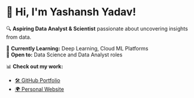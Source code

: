 # 👋 Hi, I'm Yashansh Yadav!  

🔍 **Aspiring Data Analyst & Scientist** passionate about uncovering insights from data.  

🌱 **Currently Learning:** Deep Learning, Cloud ML Platforms  
🚀 **Open to:** Data Science and Data Analyst roles  

📊 **Check out my work:**  
- [🛠 GitHub Portfolio](https://github.com/yashansh-yadav12/portfolio)  
- [🌍 Personal Website](https://yourwebsite.com) 

<!--
**yashansh-yadav12/yashansh-yadav12** is a ✨ _special_ ✨ repository because its `README.md` (this file) appears on your GitHub profile.

Here are some ideas to get you started:

- 🔭 I’m currently working on ...
- 🌱 I’m currently learning ...
- 👯 I’m looking to collaborate on ...
- 🤔 I’m looking for help with ...
- 💬 Ask me about ...
- 📫 How to reach me: ...
- 😄 Pronouns: ...
- ⚡ Fun fact: ...
-->
